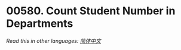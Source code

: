 # 00580. Count Student Number in Departments

  _Read this in other languages:_
    [_简体中文_](README.zh-CN.md)

